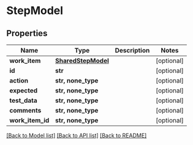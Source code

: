 # StepModel


## Properties
Name | Type | Description | Notes
------------ | ------------- | ------------- | -------------
**work_item** | [**SharedStepModel**](SharedStepModel.md) |  | [optional] 
**id** | **str** |  | [optional] 
**action** | **str, none_type** |  | [optional] 
**expected** | **str, none_type** |  | [optional] 
**test_data** | **str, none_type** |  | [optional] 
**comments** | **str, none_type** |  | [optional] 
**work_item_id** | **str, none_type** |  | [optional] 

[[Back to Model list]](../README.md#documentation-for-models) [[Back to API list]](../README.md#documentation-for-api-endpoints) [[Back to README]](../README.md)


